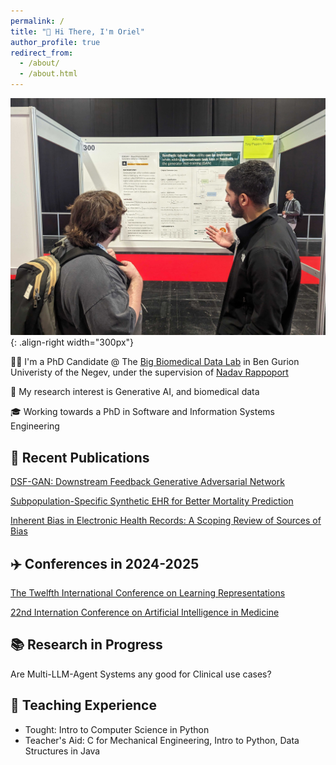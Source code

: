```yaml
---
permalink: /
title: "👋 Hi There, I'm Oriel"
author_profile: true
redirect_from: 
  - /about/
  - /about.html
---
```


![iclr conference oriel](/images/iclr-poster.jpg){: .align-right width="300px"}

👨‍🎓 I'm a PhD Candidate @ The [Big Biomedical Data Lab](https://nadavrap.com) in Ben Gurion Univeristy of the Negev, under the supervision of [Nadav Rappoport](https://scholar.google.com/citations?user=zL-QE0cAAAAJ&hl=en&inst=2200037940676332253&oi=ao)

🔬 My research interest is Generative AI, and biomedical data

🎓 Working towards a PhD in Software and Information Systems Engineering

## 📜 Recent Publications

[DSF-GAN: Downstream Feedback Generative Adversarial Network](https://openreview.net/forum?id=Vfp8jhwcCc)

[Subpopulation-Specific Synthetic EHR for Better Mortality Prediction](https://arxiv.org/abs/2305.16363)

[Inherent Bias in Electronic Health Records: A Scoping Review of Sources of Bias](https://www.medrxiv.org/content/10.1101/2024.04.09.24305594v1)

## ✈️ Conferences in 2024-2025

[The Twelfth International Conference on Learning Representations](https://iclr.cc/)

[22nd Internation Conference on Artificial Intelligence in Medicine](https://aime24.aimedicine.info/)

## 📚 Research in Progress

Are Multi-LLM-Agent Systems any good for Clinical use cases?

## 📘 Teaching Experience

* Tought: Intro to Computer Science in Python
* Teacher's Aid: C for Mechanical Engineering, Intro to Python, Data Structures in Java
